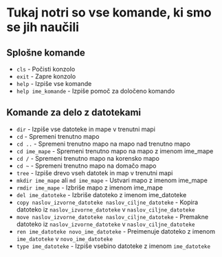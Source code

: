 # Tukaj notri so vse komande, ki smo se jih naučili

## Splošne komande
- `cls` - Počisti konzolo
- `exit` - Zapre konzolo
- `help` - Izpiše vse komande
- `help ime_komande` - Izpiše pomoč za določeno komando

## Komande za delo z datotekami
- `dir` - Izpiše vse datoteke in mape v trenutni mapi
- `cd` - Spremeni trenutno mapo
- `cd ..` - Spremeni trenutno mapo na mapo nad trenutno mapo
- `cd ime_mape` - Spremeni trenutno mapo na mapo z imenom ime_mape
- `cd /` - Spremeni trenutno mapo na korensko mapo
- `cd ~` - Spremeni trenutno mapo na domačo mapo
- `tree` - Izpiše drevo vseh datotek in map v trenutni mapi
- `mkdir ime_mape` ali `md ime_mape` - Ustvari mapo z imenom ime_mape
- `rmdir ime_mape` - Izbriše mapo z imenom ime_mape
- `del ime_datoteke` - Izbriše datoteko z imenom ime_datoteke
- `copy naslov_izvorne_datoteke naslov_ciljne_datoteke` - Kopira datoteko iz `naslov_izvorne_datoteke` v `naslov_ciljne_datoteke`
- `move naslov_izvorne_datoteke naslov_ciljne_datoteke` - Premakne datoteko iz `naslov_izvorne_datoteke` v `naslov_ciljne_datoteke`
- `ren ime_datoteke novo_ime_datoteke` - Preimenuje datoteko z imenom `ime_datoteke` v `novo_ime_datoteke`
- `type ime_datoteke` - Izpiše vsebino datoteke z imenom `ime_datoteke`

